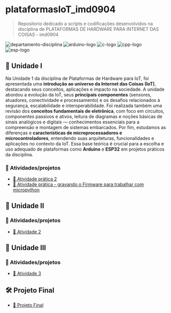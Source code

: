 # plataformasIoT_imd0904

> Repositorio dedicado a scripts e codificações desenvolvidos na disciplina de PLATAFORMAS DE HARDWARE PARA INTERNET DAS COISAS - imd0904

![departamento-disciplina](https://img.shields.io/badge/imd_Plataformas_de_hardware_para_internet_das_coisas-blue?style=for-the-badge)
![arduino-logo](https://img.shields.io/badge/Arduino-00979D?style=for-the-badge&logo=arduino&logoColor=white)
![c-logo](https://img.shields.io/badge/C-A8B9CC?style=for-the-badge&logo=c&logoColor=black)
![cpp-logo](https://img.shields.io/badge/C++-00599C?style=for-the-badge&logo=c%2B%2B&logoColor=white)
![esp-logo](https://img.shields.io/badge/ESP32-000000?style=for-the-badge&logo=espressif&logoColor=white)

## 🚀 Unidade I

Na Unidade 1 da disciplina de Plataformas de Hardware para IoT, foi apresentada uma **introdução ao universo da Internet das Coisas (IoT)**, destacando seus conceitos, aplicações e impacto na sociedade. A unidade abordou a evolução da IoT, seus **principais componentes** (sensores, atuadores, conectividade e processamento) e os desafios relacionados à segurança, escalabilidade e interoperabilidade. Foi realizada também uma revisão dos **conceitos fundamentais de eletrônica**, com foco em circuitos, componentes passivos e ativos, leitura de diagramas e noções básicas de sinais analógicos e digitais — conhecimentos essenciais para a compreensão e montagem de sistemas embarcados. Por fim, estudamos as diferenças e **características de microprocessadores e microcontroladores**, entendendo suas arquiteturas, funcionalidades e aplicações no contexto da IoT. Essa base teórica é crucial para a escolha e uso adequado de plataformas como **Arduino** e **ESP32** em projetos práticos da disciplina.

### 🎯 Atividades/projetos

- [📌 Atividade prática 2](./uni1/atividade1/descricao.md)
- [📌 Atividade prática - gravando o Firmware para trabalhar com micropython](./uni1/praticas/micropython.md)

## 🚀 Unidade II

### 🎯 Atividades/projetos

- [📌 Atividade 2](./uni2/atividade1.md)

## 🚀 Unidade III

### 🎯 Atividades/projetos

- [📌 Atividade 3](./uni3/atividade1.md)

## 🛠️ Projeto Final

- [📌 Projeto Final](./proj_final/projeto_final.md)

